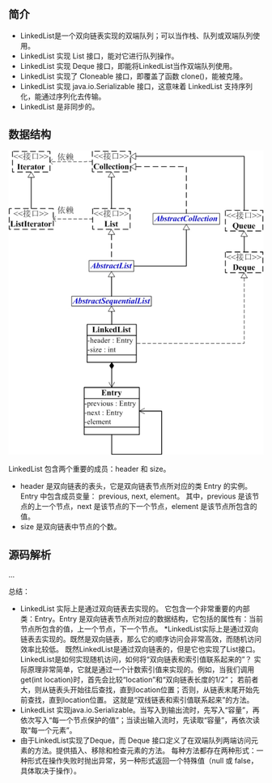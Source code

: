 ## 简介
* LinkedList是一个双向链表实现的双端队列；可以当作栈、队列或双端队列使用。
* LinkedList 实现 List 接口，能对它进行队列操作。
* LinkedList 实现 Deque 接口，即能将LinkedList当作双端队列使用。
* LinkedList 实现了 Cloneable 接口，即覆盖了函数 clone()，能被克隆。
* LinkedList 实现 java.io.Serializable 接口，这意味着 LinkedList 支持序列化，能通过序列化去传输。
* LinkedList 是非同步的。

## 数据结构
![LinkedList](/static/base/LinkedList.jpg)

LinkedList 包含两个重要的成员：header 和 size。
* header 是双向链表的表头，它是双向链表节点所对应的类 Entry 的实例。
Entry 中包含成员变量： previous, next, element。
其中，previous 是该节点的上一个节点，next 是该节点的下一个节点，element 是该节点所包含的值。 
* size 是双向链表中节点的个数。

## 源码解析

...

总结：
* LinkedList 实际上是通过双向链表去实现的。
它包含一个非常重要的内部类：Entry。Entry 是双向链表节点所对应的数据结构，它包括的属性有：当前节点所包含的值，上一个节点，下一个节点。
*LinkedList实际上是通过双向链表去实现的。既然是双向链表，那么它的顺序访问会非常高效，而随机访问效率比较低。
既然LinkedList是通过双向链表的，但是它也实现了List接口。LinkedList是如何实现随机访问，如何将“双向链表和索引值联系起来的”？
实际原理非常简单，它就是通过一个计数索引值来实现的。例如，当我们调用get(int location)时，首先会比较“location”和“双向链表长度的1/2”；
若前者大，则从链表头开始往后查找，直到location位置；否则，从链表末尾开始先前查找，直到location位置。
这就是“双线链表和索引值联系起来”的方法。
* LinkedList 实现java.io.Serializable。当写入到输出流时，先写入“容量”，再依次写入“每一个节点保护的值”；当读出输入流时，先读取“容量”，再依次读取“每一个元素”。
* 由于LinkedList实现了Deque，而 Deque 接口定义了在双端队列两端访问元素的方法。提供插入、移除和检查元素的方法。
每种方法都存在两种形式：一种形式在操作失败时抛出异常，另一种形式返回一个特殊值（null 或 false，具体取决于操作）。


